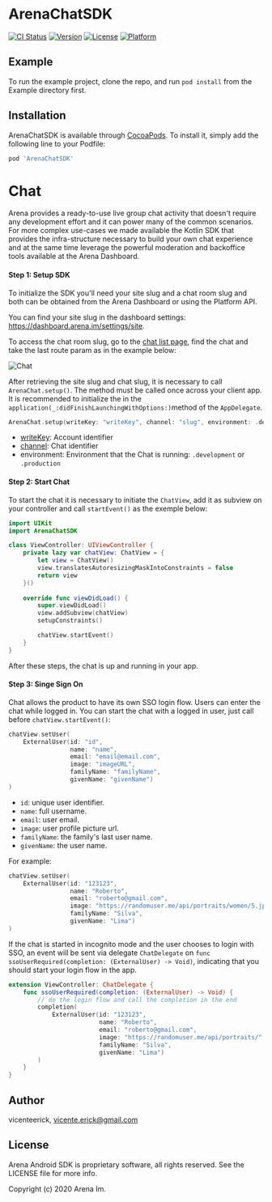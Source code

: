 # ArenaChatSDK

[![CI Status](https://img.shields.io/travis/claudiamaganhi/ArenaChatSDK.svg?style=flat)](https://travis-ci.org/claudiamaganhi/ArenaChatSDK)
[![Version](https://img.shields.io/cocoapods/v/ArenaChatSDK.svg?style=flat)](https://cocoapods.org/pods/ArenaChatSDK)
[![License](https://img.shields.io/cocoapods/l/ArenaChatSDK.svg?style=flat)](https://cocoapods.org/pods/ArenaChatSDK)
[![Platform](https://img.shields.io/cocoapods/p/ArenaChatSDK.svg?style=flat)](https://cocoapods.org/pods/ArenaChatSDK)

## Example

To run the example project, clone the repo, and run `pod install` from the Example directory first.


## Installation

ArenaChatSDK is available through [CocoaPods](https://cocoapods.org). To install
it, simply add the following line to your Podfile:

```ruby
pod 'ArenaChatSDK'
```

# Chat

Arena provides a ready-to-use live group chat activity that doesn't require  
any development effort and it can power many of the common scenarios.  
For more complex use-cases we made available the Kotlin SDK that  
provides the infra-structure necessary to build your own chat experience  
and at the same time leverage the powerful moderation and backoffice  
tools available at the Arena Dashboard.


#### Step 1: Setup SDK
To initialize the SDK you'll need your site slug and a chat room slug and both can be obtained from the Arena Dashboard or using the Platform API.

You can find your site slug in the dashboard settings: https://dashboard.arena.im/settings/site.

To access the chat room slug, go to the [chat list page](https://dashboard.arena.im/chatlist), find the chat and take the last route param as in the example below:

![Chat](showcase/Chat.png)

After retrieving the site slug and chat slug, it is necessary to call `ArenaChat.setup()`. The  method must be called once across your client app. It is recommended to initialize the in the `application(_:didFinishLaunchingWithOptions:)`method of the `AppDelegate`.

```swift
ArenaChat.setup(writeKey: "writeKey", channel: "slug", environment: .development)
```
*  [writeKey](https://dashboard.arena.im/settings/site): Account identifier
*  [channel](https://dashboard.arena.im/settings/site): Chat identifier
*  environment: Environment that the Chat is running: `.development` or `.production`

#### Step 2: Start Chat
To start the chat it is necessary to initiate the `ChatView`, add it as subview on your controller and call `startEvent()` as the exemple below:

```swift
import UIKit
import ArenaChatSDK

class ViewController: UIViewController {
    private lazy var chatView: ChatView = {
        let view = ChatView()
        view.translatesAutoresizingMaskIntoConstraints = false
        return view
    }()
    
    override func viewDidLoad() {
        super.viewDidLoad()
        view.addSubview(chatView)
        setupConstraints()

        chatView.startEvent()
    }
}
```

After these steps, the chat is up and running in your app.

#### Step 3: Singe Sign On
Chat allows the product to have its own SSO login flow. Users can enter the chat while logged in. You can start the chat with a logged in user, just call before `chatView.startEvent()`:

```swift
chatView.setUser(
    ExternalUser(id: "id",
                 name: "name",
                 email: "email@email.com",
                 image: "imageURL",
                 familyName: "familyName",
                 givenName: "givenName")
)
```

*  `id`: unique user identifier.
*  `name`: full username.
*  `email`: user email.
*  `image`: user profile picture url.
*  `familyName`: the family's last user name.
*  `givenName`: the user name.


For example:
```swift
chatView.setUser(
    ExternalUser(id: "123123",
                 name: "Roberto",
                 email: "roberto@gmail.com",
                 image: "https://randomuser.me/api/portraits/women/5.jpg",
                 familyName: "Silva",
                 givenName: "Lima")
)
```

If the chat is started in incognito mode and the user chooses to login with SSO, an event will be sent via delegate `ChatDelegate` on `func ssoUserRequired(completion: (ExternalUser) -> Void)`, indicating that you should start your login flow in the app.

```swift
extension ViewController: ChatDelegate {
    func ssoUserRequired(completion: (ExternalUser) -> Void) {
        // do the login flow and call the completion in the end
        completion(
            ExternalUser(id: "123123",
                         name: "Roberto",
                         email: "roberto@gmail.com",
                         image: "https://randomuser.me/api/portraits/",
                         familyName: "Silva",
                         givenName: "Lima")
        )
    }
}
```

## Author

vicenteerick, vicente.erick@gmail.com

## License

Arena Android SDK is proprietary software, all rights reserved. See the LICENSE file for more info.

Copyright (c) 2020 Arena Im.
